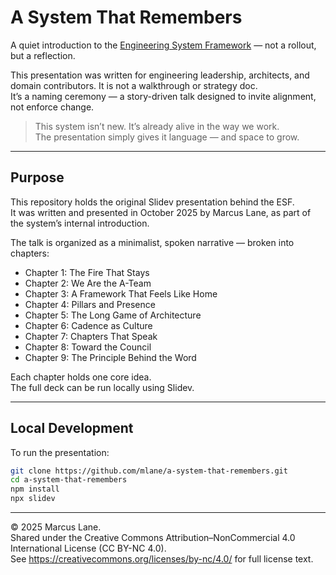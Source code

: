 # A System That Remembers

A quiet introduction to the [Engineering System Framework](https://github.com/mlane/engineering-system-framework) — not a rollout, but a reflection.

This presentation was written for engineering leadership, architects, and domain contributors. It is not a walkthrough or strategy doc.  
It’s a naming ceremony — a story-driven talk designed to invite alignment, not enforce change.

> This system isn’t new. It’s already alive in the way we work.  
> The presentation simply gives it language — and space to grow.

---

## Purpose

This repository holds the original Slidev presentation behind the ESF.  
It was written and presented in October 2025 by Marcus Lane, as part of the system’s internal introduction.

The talk is organized as a minimalist, spoken narrative — broken into chapters:

- Chapter 1: The Fire That Stays
- Chapter 2: We Are the A-Team
- Chapter 3: A Framework That Feels Like Home
- Chapter 4: Pillars and Presence
- Chapter 5: The Long Game of Architecture
- Chapter 6: Cadence as Culture
- Chapter 7: Chapters That Speak
- Chapter 8: Toward the Council
- Chapter 9: The Principle Behind the Word

Each chapter holds one core idea.  
The full deck can be run locally using Slidev.

---

## Local Development

To run the presentation:

```bash
git clone https://github.com/mlane/a-system-that-remembers.git
cd a-system-that-remembers
npm install
npx slidev
```

---

© 2025 Marcus Lane.  
Shared under the Creative Commons Attribution–NonCommercial 4.0 International License (CC BY-NC 4.0).  
See https://creativecommons.org/licenses/by-nc/4.0/ for full license text.
